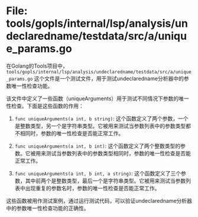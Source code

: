 # File: tools/gopls/internal/lsp/analysis/undeclaredname/testdata/src/a/unique_params.go

在Golang的Tools项目中，`tools/gopls/internal/lsp/analysis/undeclaredname/testdata/src/a/unique_params.go` 这个文件是一个测试文件，用于测试undeclaredname分析器中的参数唯一性检查功能。

该文件中定义了一些函数（uniqueArguments）用于测试不同情况下参数的唯一性检查。下面是这些函数的作用：

1. `func uniqueArguments(a int, b string)`: 这个函数定义了两个参数，一个是整数类型，另一个是字符串类型。它被用来测试当参数列表中的参数类型都不相同时，参数的唯一性检查是否能正常工作。

2. `func uniqueArguments(a int, b int)`: 这个函数定义了两个整数类型的参数。它被用来测试当参数列表中的参数类型相同时，参数的唯一性检查是否能正常工作。

3. `func uniqueArguments(a int, b int, a string)`: 这个函数定义了三个参数，其中前两个是整数类型，最后一个是字符串类型。它被用来测试当参数列表中出现重复的参数名时，参数的唯一性检查是否能正常工作。

这些函数被用作测试案例，通过运行测试代码，可以验证undeclaredname分析器中的参数唯一性检查功能的正确性。

